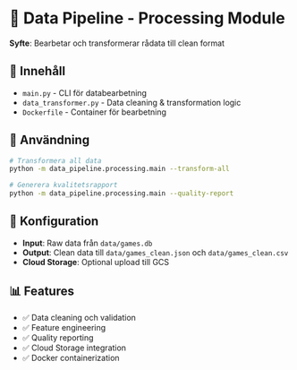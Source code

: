 # 🔄 Data Pipeline - Processing Module

**Syfte**: Bearbetar och transformerar rådata till clean format

## 📁 Innehåll

- `main.py` - CLI för databearbetning
- `data_transformer.py` - Data cleaning & transformation logic
- `Dockerfile` - Container för bearbetning

## 🚀 Användning

```bash
# Transformera all data
python -m data_pipeline.processing.main --transform-all

# Generera kvalitetsrapport
python -m data_pipeline.processing.main --quality-report
```

## 🔧 Konfiguration

- **Input**: Raw data från `data/games.db`
- **Output**: Clean data till `data/games_clean.json` och `data/games_clean.csv`
- **Cloud Storage**: Optional upload till GCS

## 📊 Features

- ✅ Data cleaning och validation
- ✅ Feature engineering
- ✅ Quality reporting
- ✅ Cloud Storage integration
- ✅ Docker containerization
